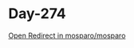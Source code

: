 # Day-274

[Open Redirect in mosparo/mosparo](https://huntr.dev/bounties/3fa2abde-cb58-45a3-a115-1727ece9acb9/)
